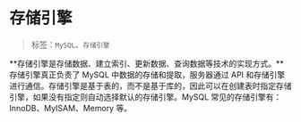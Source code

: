 # 存储引擎

> 标签：`MySQL`、`存储引擎`



**存储引擎是存储数据、建立索引、更新数据、查询数据等技术的实现方式。**存储引擎真正负责了 MySQL 中数据的存储和提取，服务器通过 API 和存储引擎进行通信。存储引擎是基于表的，而不是基于库的，因此可以在创建表时指定存储引擎，如果没有指定则自动选择默认的存储引擎。MySQL 常见的存储引擎有：InnoDB、MyISAM、Memory 等。

